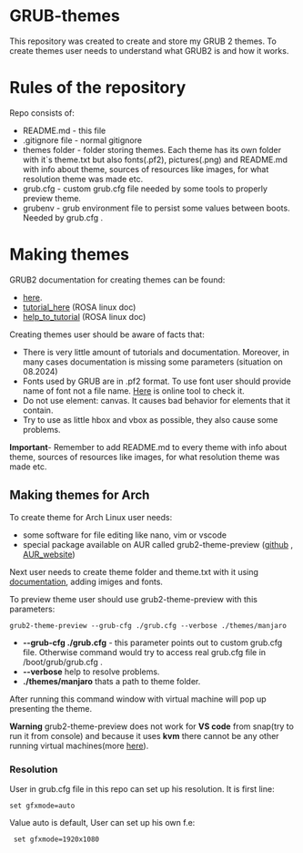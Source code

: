 # GRUB-themes

This repository was created to create and store my GRUB 2 themes. To create themes user needs to understand what GRUB2 is and how it works.

# Rules of the repository

Repo consists of:
- README.md - this file
- .gitignore file - normal gitignore
- themes folder - folder storing themes. Each theme has its own folder with it`s theme.txt but also fonts(.pf2), pictures(.png) and README.md with info about theme, sources of resources like images, for what resolution theme was made etc.
- grub.cfg - custom grub.cfg file needed by some tools to properly preview theme.
- grubenv - grub environment file to persist some values between boots. Needed by grub.cfg .

# Making themes

GRUB2 documentation for creating themes can be found:
- [here][GRUB_DOC].
- [tutorial_here][GRUB_THEME_TUTORIAL] (ROSA linux doc)
- [help_to_tutorial][additional_doc] (ROSA linux doc)

Creating themes user should be aware of facts that:
- There is very little amount of tutorials and documentation. Moreover, in many cases documentation is missing some parameters (situation on 08.2024)
- Fonts used by GRUB are in .pf2 format. To use font user should provide name of font not a file name. [Here][PF2_checker] is online tool to check it.
- Do not use element: canvas. It causes bad behavior for elements that it contain.
- Try to use as little hbox and vbox as possible, they also cause some problems.

**Important**- Remember to add README.md to every theme with info about theme, sources of resources like images, for what resolution theme was made etc.

## Making themes for Arch

To create theme for Arch Linux user needs:
- some software for file editing like nano, vim or vscode
- special package available on AUR called grub2-theme-preview ([github][GITHUB_grub2-theme-preview] , [AUR_website][AUR_grub2-theme-preview])

Next user needs to create theme folder and theme.txt with it using [documentation][GRUB_DOC], adding imiges and fonts.

To preview theme user should use grub2-theme-preview with this parameters:
```
grub2-theme-preview --grub-cfg ./grub.cfg --verbose ./themes/manjaro
```
- **--grub-cfg ./grub.cfg** - this parameter points out to custom grub.cfg file. Otherwise command would try to access real grub.cfg file in /boot/grub/grub.cfg .
- **--verbose** help to resolve problems.
- **./themes/manjaro** thats a path to theme folder.

After running this command window with virtual machine will pop up presenting the theme.

**Warning** grub2-theme-preview does not work for **VS code** from snap(try to run it from console) and because it uses **kvm** there cannot be any other running virtual machines(more [here][KVM_and_VBox]).

### Resolution

User in grub.cfg file in this repo can set up his resolution. It is first line:
```
set gfxmode=auto
```
Value auto is default, User can set up his own f.e:
```
 set gfxmode=1920x1080
```


[GRUB_DOC]: https://www.gnu.org/software/grub/manual/grub/grub.html#Theme-file-format
[GRUB_THEME_TUTORIAL]: http://wiki.rosalab.ru/en/index.php/Grub2_theme_tutorial
[additional_doc]: http://wiki.rosalab.ru/en/index.php/Grub2_theme_/_reference
[PF2_checker]: https://filext.com/online-file-viewer.html
[GITHUB_grub2-theme-preview]: https://github.com/hartwork/grub2-theme-preview
[AUR_grub2-theme-preview]: https://aur.archlinux.org/packages/grub2-theme-preview
[KVM_and_VBox]: https://askubuntu.com/questions/413511/can-virtualbox-and-kvm-run-alongside-each-other